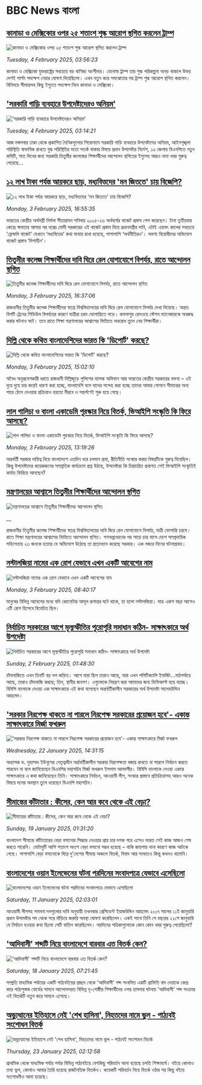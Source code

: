 # BBC News বাংলা## [কানাডা ও মেক্সিকোর ওপর ২৫ শতাংশ শুল্ক আরোপ স্থগিত করলেন ট্রাম্প](https://www.bbc.com/bengali/articles/cd7d0pd9rvzo?at_campaign=githubrss)![কানাডা ও মেক্সিকোর ওপর ২৫ শতাংশ শুল্ক আরোপ স্থগিত করলেন ট্রাম্প](https://ichef.bbci.co.uk/ace/standard/240/cpsprodpb/6371/live/1519eff0-e2a4-11ef-a819-277e390a7a08.jpg)_Tuesday, 4 February 2025, 03:56:23_কানাডা ও মেক্সিকো যুক্তরাষ্ট্রের সবচেয়ে বড় বাণিজ্য অংশীদার। ডোনাল্ড ট্রাম্প তার শুল্ক পরিকল্পনা অনড় থাকলে উভয় দেশই পাল্টা পদক্ষেপ নেয়ার ঘোষণা দিয়েছিলো। এখন নতুন করে সমঝোতার পর ট্রাম্প শুল্ক আরোপ স্থগিত করলেন। বিনিময়ে সীমান্তসহ কিছু ইস্যুতে পদক্ষেপ নিবে কানাডা ও মেক্সিকো।## ['সরকারি গাড়ি ব্যবহারে উপদেষ্টাদেরও অনিয়ম'](https://www.bbc.com/bengali/articles/c0jnv8j0983o?at_campaign=githubrss)!['সরকারি গাড়ি ব্যবহারে উপদেষ্টাদেরও অনিয়ম'](https://ichef.bbci.co.uk/ace/standard/240/cpsprodpb/3693/live/9975a210-e2a1-11ef-a819-277e390a7a08.jpg)_Tuesday, 4 February 2025, 03:14:21_আজ মঙ্গলবার ঢাকা থেকে প্রকাশিত দৈনিকগুলোর শিরোনামে সরকারি গাড়ি ব্যবহারে উপদেষ্টাদের অনিয়ম, আইনশৃঙ্খলা পরিস্থিতি স্বাভাবিক রাখতে যুদ্ধ পরিস্থিতির মতো সতর্ক থাকার বিষয়ে প্রধান উপদেষ্টার নির্দেশ, ১৩ জেলায় বিএনপিতে নতুন কমিটি, সাত দিনের জন্য সরকারি তিতুমীর কলেজের শিক্ষার্থীদের আন্দোলন স্থগিতের ইস্যুসহ আরও নানা খবর গুরুত্ব পেয়েছে…## [১২ লাখ টাকা পর্যন্ত আয়করে ছাড়, মধ্যবিত্তদের 'মন জিততে' চায় বিজেপি?](https://www.bbc.com/bengali/articles/c9d5nq43236o?at_campaign=githubrss)![১২ লাখ টাকা পর্যন্ত আয়করে ছাড়, মধ্যবিত্তদের 'মন জিততে' চায় বিজেপি?](https://ichef.bbci.co.uk/ace/standard/240/cpsprodpb/0b28/live/08007610-e225-11ef-a319-fb4e7360c4ec.jpg)_Monday, 3 February 2025, 16:55:35_ভারতের কেন্দ্রীয় অর্থমন্ত্রী নির্মলা সীতারামন শনিবার ২০২৫-২৬ অর্থবর্ষের বাজেট প্রস্তাব পেশ করেছেন। টানা তৃতীয়বার কেন্দ্রে ক্ষমতায় আসার পর নরেদ্র মোদী সরকারের এই বাজেট প্রস্তাব নিয়ে প্রধানমন্ত্রীর দাবি, এটাই এযাবৎ কালের সবচেয়ে ‘ফ্রেন্ডলি বাজেট’ যেখানে ‘মধ্যবিত্তের’ কথা মাথায় রাখা হয়েছে, পাশাপাশি ‘অর্থনীতিরও’। অবশ্য বিরোধীদের অভিযোগ বাজেট প্রস্তাব ‘দিশাহীন’।## [তিতুমীর কলেজ শিক্ষার্থীদের দাবি ঘিরে রেল যোগাযোগে বিপর্যয়, রাতে আন্দোলন স্থগিত](https://www.bbc.com/bengali/articles/clykvdg5lzlo?at_campaign=githubrss)![তিতুমীর কলেজ শিক্ষার্থীদের দাবি ঘিরে রেল যোগাযোগে বিপর্যয়, রাতে আন্দোলন স্থগিত](https://ichef.bbci.co.uk/ace/standard/240/cpsprodpb/6f19/live/bb484e30-e24a-11ef-a819-277e390a7a08.jpg)_Monday, 3 February 2025, 16:37:06_রাজধানীর তিতুমীর কলেজ শিক্ষার্থীদের স্বতন্ত্র বিশ্ববিদ্যালয়ের দাবি ঘিরে রেল যোগাযোগে বিপর্যয় দেখা দিয়েছে। অন্তত বিশটি ট্রেনের শিডিউল বিপর্যয়ের কারণে যাত্রীরা চরম ভোগান্তিতে পড়ে। কমলাপুর রেলওয়ে স্টেশন ম্যানেজারকে অবরুদ্ধ করার ঘটনাও ঘটে। তবে রাতে শিক্ষা মন্ত্রণালয়ের আশ্বাসের ভিত্তিতে অবরোধ তুলে নেয় শিক্ষার্থীরা।## [দিল্লি থেকে কথিত বাংলাদেশিদের ভারত কি 'ডিপোর্ট' করছে?](https://www.bbc.com/bengali/articles/c3e1wvy471no?at_campaign=githubrss)![দিল্লি থেকে কথিত বাংলাদেশিদের ভারত কি 'ডিপোর্ট' করছে?](https://ichef.bbci.co.uk/ace/standard/240/cpsprodpb/b992/live/cd5994e0-e217-11ef-bd1b-d536627785f2.jpg)_Monday, 3 February 2025, 15:02:10_অবৈধ অনুপ্রবেশকারী ধরতে রাজধানী দিল্লিজুড়ে পুলিশের ব্যাপক অভিযান আর ভারতের কেন্দ্রীয় সরকারের বক্তব্য – এই দুয়ে দুয়ে চার করেই ধারণা করা হচ্ছে, বাংলাদেশি বলে যাদের সন্দেহ করা হচ্ছে তাদের আবার গোপনে সীমান্তের অন্য পারে ঠেলে দেওয়ার প্রক্রিয়াও হয়তো নীরবে ও সন্তর্পণেই শুরু হয়ে গেছে।## [লাল গালিচা ও বাংলা একাডেমি পুরস্কার নিয়ে বিতর্ক, ভিআইপি সংস্কৃতি কি ফিরে আসছে?](https://www.bbc.com/bengali/articles/cvgek7my1e2o?at_campaign=githubrss)![লাল গালিচা ও বাংলা একাডেমি পুরস্কার নিয়ে বিতর্ক, ভিআইপি সংস্কৃতি কি ফিরে আসছে?](https://ichef.bbci.co.uk/ace/standard/240/cpsprodpb/5c26/live/30697560-e230-11ef-bd1b-d536627785f2.jpg)_Monday, 3 February 2025, 13:19:26_অন্তর্বর্তী সরকার দায়িত্ব নিয়ে বাংলাদেশে এতদিন ধরে চলমান প্রথা, রীতিনীতি সংস্কার করার বিষয়টিকে গুরুত্ব দিয়েছিল। কিন্তু উপদেষ্টাদের কয়েকজনের সাম্প্রতিক কার্যক্রমে প্রশ্ন উঠছে, উপদেষ্টারা কি চিরাচরিত প্রথাগত সেই ভিআইপি সংস্কৃতিই কার্যত ফিরিয়ে আনছেন?## [মন্ত্রণালয়ের আশ্বাসে তিতুমীর শিক্ষার্থীদের আন্দোলন স্থগিত](https://www.bbc.co.uk/bengali/live/c0rqjqvje7pt?at_campaign=githubrss)![মন্ত্রণালয়ের আশ্বাসে তিতুমীর শিক্ষার্থীদের আন্দোলন স্থগিত](https://ichef.bbci.co.uk/ace/standard/240/cpsprodpb/1327/live/aa295990-e237-11ef-a819-277e390a7a08.png)__রাজধানীর তিতুমীর কলেজ শিক্ষার্থীদের স্বতন্ত্র বিশ্ববিদ্যালয়ের দাবি ঘিরে রেল যোগাযোগে বিপর্যয়, যাত্রী ভোগান্তি চরমে। রাতে শিক্ষা মন্ত্রণালয়ের আশ্বাসের ভিত্তিতে আন্দোলন স্থগিত।
গণঅভ্যুত্থানের পর সাড়ে চার মাসে দেশে সাম্প্রদায়িক সহিংসতায় ২৩ জনকে হত্যার যে অভিযোগ উঠেছে তা প্রত্যাখ্যান করেছে সরকার। এক নজরে দিনের ঘটনাপ্রবাহ।## [নস্টালজিয়া নামের এক রোগ যেভাবে এখন একটি আবেগের নাম](https://www.bbc.com/bengali/articles/c722jzz5610o?at_campaign=githubrss)![নস্টালজিয়া নামের এক রোগ যেভাবে এখন একটি আবেগের নাম](https://ichef.bbci.co.uk/ace/standard/240/cpsprodpb/a3c4/live/075f0390-19bf-11ef-baa7-25d483663b8e.jpg)_Monday, 3 February 2025, 08:40:17_মানুষের বিভিন্ন আবেগের মধ্যে যদি কোনোটার আমূল রূপান্তর ঘটে থাকে, তা হলো নস্টালজিয়া। মাত্র একশ বছর আগেও এটি রোগ হিসেবে বিবেচিত ছিল।## [নির্বাচিত সরকারের আগে মূল্যস্ফীতির পুরোপুরি সমাধান কঠিন- সাক্ষাৎকারে অর্থ উপদেষ্টা](https://www.bbc.com/bengali/articles/cp3j9vqgwvdo?at_campaign=githubrss)![নির্বাচিত সরকারের আগে মূল্যস্ফীতির পুরোপুরি সমাধান কঠিন- সাক্ষাৎকারে অর্থ উপদেষ্টা](https://ichef.bbci.co.uk/ace/standard/240/cpsprodpb/feb9/live/881f5090-dfab-11ef-a319-fb4e7360c4ec.png)_Sunday, 2 February 2025, 01:48:30_চাঁদাবাজিতে এখন তিনটি বড় দল জড়িত। আগে যারা ছিল তারাও আছে, যারা এখন পলিটিক্যালি ইমার্জিং…মাঠপর্যায়ে আছে, তারাও চাঁদাবাজি করছে; তিন, স্থানীয় জনগণ। এগুলোকে নিয়ন্ত্রণ করা আমাদের জন্য ডিফিকাল্ট হয়ে যাচ্ছে। বিবিসি বাংলাকে দেওয়া এক সাক্ষাৎকারে এই কথা বলেছেন অন্তর্বর্তীকালীন সরকারের অর্থ উপদেষ্টা সালেহউদ্দিন আহমেদ।## ['সরকার নিরপেক্ষ থাকতে না পারলে নিরপেক্ষ সরকারের প্রয়োজন হবে'- একান্ত সাক্ষাৎকারে মির্জা ফখরুল](https://www.bbc.com/bengali/articles/cly5g820yy6o?at_campaign=githubrss)!['সরকার নিরপেক্ষ থাকতে না পারলে নিরপেক্ষ সরকারের প্রয়োজন হবে'- একান্ত সাক্ষাৎকারে মির্জা ফখরুল](https://ichef.bbci.co.uk/ace/standard/240/cpsprodpb/d841/live/8995b290-d8c9-11ef-bf89-cf1be2bb19ea.jpg)_Wednesday, 22 January 2025, 14:31:15_অধ্যাপক ড. মুহাম্মদ ইউনূসের নেতৃত্বাধীন অর্ন্তবর্তীকালীন সরকার নিরপেক্ষতা বজায় রাখতে না পারলে নির্বাচন করতে পারবেন না বলে জানিয়েছেন বিএনপির মহাসচিব মির্জা ফখরুল ইসলাম আলমগীর। বিবিসি বাংলাকে দেওয়া একান্ত সাক্ষাৎকারে এ কথা জানিয়েছেন তিনি। সাক্ষাৎকারে নির্বাচন, আওয়ামী লীগ, সংস্কার প্রস্তাবে প্রতিক্রিয়াসহ আরও অনেক বিষয়ে দলের অবস্থান তুলে ধরেছেন বিএনপি মহাসচিব।## [সীমান্তের কাঁটাতার : কীসের, কেন আর কবে থেকে এই বেড়া?](https://www.bbc.com/bengali/articles/cdjdgk4rv0do?at_campaign=githubrss)![সীমান্তের কাঁটাতার : কীসের, কেন আর কবে থেকে এই বেড়া?](https://ichef.bbci.co.uk/ace/standard/240/cpsprodpb/e7d8/live/110d9070-d3f3-11ef-87df-d575b9a434a4.jpg)_Sunday, 19 January 2025, 01:31:20_বাংলাদেশ সীমান্তে কাঁটাতারের বেড়া বসানোর সিদ্ধান্ত নেওয়ার প্রায় চার দশক পরে এসেও ভারত সেই কাজ আজও শেষ করতে পারেনি। মোটামুটি আশি শতাংশ অংশে বেড়া বসানো সম্ভব হয়েছে – বাকি জায়গায় নানা কারণে কাজ আটকে গেছে। পাশাপাশি বেড়া বসানোকে ঘিরে দু'দেশের সীমান্ত অঞ্চলে বিতর্ক, বিবাদ আর সংঘাতও কিন্তু কখনও থামেনি।## [বাংলাদেশের ওয়ান ইলেভেনের ঘটনা পরদিনের সংবাদপত্রে যেভাবে এসেছিলো](https://www.bbc.com/bengali/articles/cwy3y33ygd9o?at_campaign=githubrss)![বাংলাদেশের ওয়ান ইলেভেনের ঘটনা পরদিনের সংবাদপত্রে যেভাবে এসেছিলো](https://ichef.bbci.co.uk/ace/standard/240/cpsprodpb/7b05/live/e6871230-cdae-11ef-94cb-5f844ceb9e30.jpg)_Saturday, 11 January 2025, 02:03:01_আওয়ামী লীগসহ সমমনা দলগুলোর দাবি অনুযায়ী তখনকার প্রেসিডেন্ট ইয়াজউদ্দিন আহমেদ ২০০৭ সালের ১১ই জানুয়ারি প্রধান উপদেষ্টার পদ থেকে সরে দাঁড়িয়ে জরুরি অবস্থা ঘোষণা করেছিলেন। একই সাথে তিনি সে বছরের ২২শে জানুয়ারি যে নির্বাচন হওয়ার কথা ছিলো সেটি বাতিল করেছিলেন। পরদিনের পত্রিকাগুলোকে কোন কোন খবর গুরুত্ব পেয়েছিলো?## ['আদিবাসী' শব্দটি নিয়ে বাংলাদেশে বারবার এত বিতর্ক কেন? ](https://www.bbc.com/bengali/articles/c0k55njryzno?at_campaign=githubrss)!['আদিবাসী' শব্দটি নিয়ে বাংলাদেশে বারবার এত বিতর্ক কেন? ](https://ichef.bbci.co.uk/ace/standard/240/cpsprodpb/e8c2/live/8a693dd0-d569-11ef-87df-d575b9a434a4.jpg)_Saturday, 18 January 2025, 07:21:45_সম্প্রতি মাধ্যমিক পর্যায়ের একটি পাঠ্যবইয়ের প্রচ্ছদ থেকে 'আদিবাসী' শব্দ সংবলিত একটি গ্রাফিতি বাদ দেয়াকে কেন্দ্র করে পাঠ্যপুস্তক বোর্ডের সামনে আন্দোলনরত বিভিন্ন নৃ-গোষ্ঠীর শিক্ষার্থীদের ওপর হামলার ঘটনায় 'আদিবাসী' শব্দ সংক্রান্ত ওই বিতর্কটি নতুন করে সামনে এসেছে।## [অভ্যুত্থানের ইতিহাসে নেই 'শেখ হাসিনা', নিহতদের নামে ভুল - পাঠ্যবই সংশোধন বিতর্ক](https://www.bbc.com/bengali/articles/cdd9el157n6o?at_campaign=githubrss)![অভ্যুত্থানের ইতিহাসে নেই 'শেখ হাসিনা', নিহতদের নামে ভুল - পাঠ্যবই সংশোধন বিতর্ক](https://ichef.bbci.co.uk/ace/standard/240/cpsprodpb/e0d1/live/9519d700-d7f6-11ef-9fd6-0be88a764111.jpg)_Thursday, 23 January 2025, 02:12:58_প্রাথমিক থেকে মাধ্যমিক পর্যায় পর্যন্ত বিভিন্ন পাঠ্যবইয়ে বেশকিছু পরিবর্তন আনা হয়েছে চলতি শিক্ষাবর্ষে। বইয়ে কোথাও তথ্য ভুল, কোথাও আবার তৈরি হয়েছে রাজনৈতিক বিতর্কও। কয়েকটি পরিবর্তন নিয়ে বিতর্ক ওঠার পর কিছু বইয়ে সংশোধনীও আনা হয়েছে।